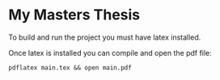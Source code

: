 # My Masters Thesis

To build and run the project you must have latex installed.

Once latex is installed you can compile and open the pdf file:

    pdflatex main.tex && open main.pdf
